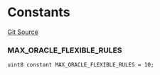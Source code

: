 # Constants
[Git Source](https://github.com/thrackle-io/forte-rules-engine/blob/bdbc52f883a20b14a0585dd8216061e6f7e40df3/src/client/token/handler/ruleContracts/HandlerAccountApproveDenyOracleFlexible.sol)

### MAX_ORACLE_FLEXIBLE_RULES

```solidity
uint8 constant MAX_ORACLE_FLEXIBLE_RULES = 10;
```

